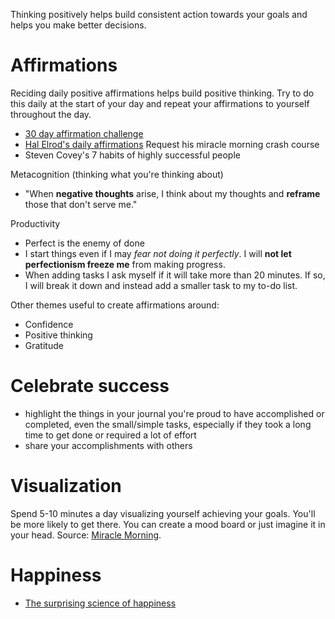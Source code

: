 
Thinking positively helps build consistent action towards your goals and helps you make better decisions.

# Affirmations

Reciding daily positive affirmations helps build positive thinking. Try to do this daily at the start of your day and repeat your affirmations to yourself throughout the day.

- [30 day affirmation challenge](media.briantracy.com/downloads/30day_infographic.pdf)
- [Hal Elrod's daily affirmations](http://www.miraclemorning.com/) Request his miracle morning crash course
- Steven Covey's 7 habits of highly successful people


Metacognition (thinking what you're thinking about)
- "When **negative thoughts** arise, I think about my thoughts and **reframe** those that don't serve me."

Productivity
- Perfect is the enemy of done
- I start things even if I may *fear not doing it perfectly*. I will **not let perfectionism freeze me** from making progress.
- When adding tasks I ask myself if it will take more than 20 minutes. If so, I will break it down and instead add a smaller task to my to-do list.

Other themes useful to create affirmations around:
- Confidence
- Positive thinking
- Gratitude

# Celebrate success

- highlight the things in your journal you're proud to have accomplished or completed, even the small/simple tasks, especially if they took a long time to get done or required a lot of effort
- share your accomplishments with others

# Visualization

Spend 5-10 minutes a day visualizing yourself achieving your goals. You'll be more likely to get there. You can create a mood board or just imagine it in your head. Source: [Miracle Morning](http://a.co/aHOg0ga).

# Happiness

- [The surprising science of happiness](https://www.ted.com/talks/dan_gilbert_asks_why_are_we_happy)
